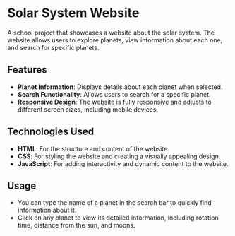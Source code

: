 # Solar System Website

A school project that showcases a website about the solar system. The website allows users to explore planets, view information about each one, and search for specific planets.

## Features

- **Planet Information**: Displays details about each planet when selected.
- **Search Functionality**: Allows users to search for a specific planet.
- **Responsive Design**: The website is fully responsive and adjusts to different screen sizes, including mobile devices.

## Technologies Used

- **HTML**: For the structure and content of the website.
- **CSS**: For styling the website and creating a visually appealing design.
- **JavaScript**: For adding interactivity and dynamic content to the website.

## Usage

- You can type the name of a planet in the search bar to quickly find information about it.
- Click on any planet to view its detailed information, including rotation time, distance from the sun, and moons.
